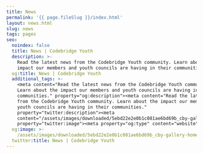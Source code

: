 ```yaml
---
title: News
permalink: '{{ page.fileSlug }}/index.html'
layout: news.html
slug: news
tags: pages
seo:
  noindex: false
  title: News | Codebridge Youth
  description: >-
    Read the latest news from the Codebridge Youth community. Learn about the
    impact our members and youth councils are having in their communities.
  og:title: News | Codebridge Youth
  additional_tags: >-
    <meta content="Read the latest news from the Codebridge Youth community.
    Learn about the impact our members and youth councils are having in their
    communities." property="og:description"><meta content="Read the latest news
    from the Codebridge Youth community. Learn about the impact our members and
    youth councils are having in their communities."
    property="twitter:description"><meta
    content="/assets/images/downloaded/5ebd22e2e0b1c081ae6bd69b_cby-gallery-home2011.JPG"
    property="twitter:image"><meta property="og:type" content="website">
  og:image: >-
    /assets/images/downloaded/5ebd22e2e0b1c081ae6bd69b_cby-gallery-home2011.JPG
  twitter:title: News | Codebridge Youth
---
```




